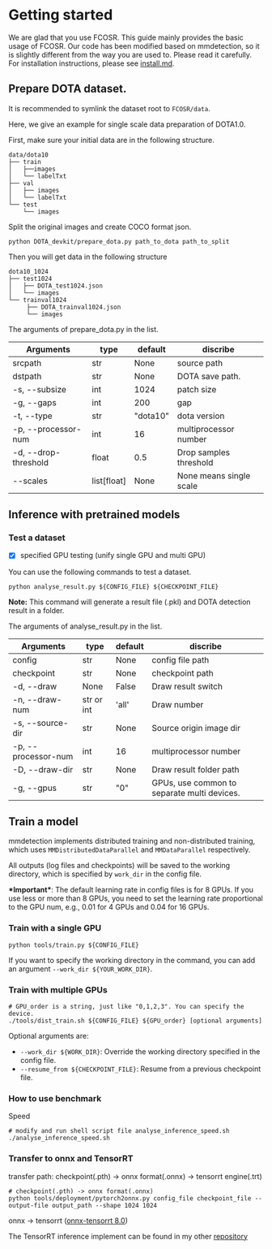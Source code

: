 # Getting started

We are glad that you use FCOSR. This guide mainly provides the basic usage of FCOSR. Our code has been modified based on mmdetection, so it is slightly different from the way you are used to. Please read it carefully.<br>
For installation instructions, please see [install.md](install.md).

## Prepare DOTA dataset.

It is recommended to symlink the dataset root to `FCOSR/data`.

Here, we give an example for single scale data preparation of DOTA1.0.

First, make sure your initial data are in the following structure.
```
data/dota10
├── train
│   ├──images
│   └── labelTxt
├── val
│   ├── images
│   └── labelTxt
└── test
    └── images
```
Split the original images and create COCO format json. 
```
python DOTA_devkit/prepare_dota.py path_to_dota path_to_split
```
Then you will get data in the following structure
```
dota10_1024
├── test1024
│   ├── DOTA_test1024.json
│   └── images
└── trainval1024
     ├── DOTA_trainval1024.json
     └── images
```
The arguments of prepare_dota.py in the list.

|Arguments|type|default|discribe|
|-|-|-|-|
|srcpath|str|None|source path|
|dstpath|str|None|DOTA save path.|
|-s, --subsize|int|1024|patch size|
|-g, --gaps|int|200|gap|
|-t, --type|str|"dota10"|dota version|
|-p, --processor-num|int|16|multiprocessor number|
|-d, --drop-threshold|float|0.5|Drop samples threshold|
|--scales|list[float]|None|None means single scale|


## Inference with pretrained models


### Test a dataset

- [x] specified GPU testing (unify single GPU and multi GPU)

You can use the following commands to test a dataset.

```shell
python analyse_result.py ${CONFIG_FILE} ${CHECKPOINT_FILE}
```
**Note:** This command will generate a result file (.pkl) and DOTA detection result in a folder.

The arguments of analyse_result.py in the list.

|Arguments|type|default|discribe|
|-|-|-|-|
|config|str|None|config file path|
|checkpoint|str|None|checkpoint path|
|-d, --draw|None|False|Draw result switch|
|-n, --draw-num|str or int|'all'|Draw number|
|-s, --source-dir|str|None|Source origin image dir|
|-p, --processor-num|int|16|multiprocessor number|
|-D, --draw-dir|str|None|Draw result folder path|
|-g, --gpus|str|"0"|GPUs, use common to separate multi devices.|


## Train a model

mmdetection implements distributed training and non-distributed training,
which uses `MMDistributedDataParallel` and `MMDataParallel` respectively.

All outputs (log files and checkpoints) will be saved to the working directory,
which is specified by `work_dir` in the config file.

**\*Important\***: The default learning rate in config files is for 8 GPUs.
If you use less or more than 8 GPUs, you need to set the learning rate proportional
to the GPU num, e.g., 0.01 for 4 GPUs and 0.04 for 16 GPUs.

### Train with a single GPU

```shell
python tools/train.py ${CONFIG_FILE}
```

If you want to specify the working directory in the command, you can add an argument `--work_dir ${YOUR_WORK_DIR}`.


### Train with multiple GPUs

```shell
# GPU_order is a string, just like "0,1,2,3". You can specify the device.
./tools/dist_train.sh ${CONFIG_FILE} ${GPU_order} [optional arguments]
```

Optional arguments are:

- `--work_dir ${WORK_DIR}`: Override the working directory specified in the config file.
- `--resume_from ${CHECKPOINT_FILE}`: Resume from a previous checkpoint file.


### How to use benchmark

Speed
```shell
# modify and run shell script file analyse_inference_speed.sh
./analyse_inference_speed.sh
```

### Transfer to onnx and TensorRT

transfer path: checkpoint(.pth) -> onnx format(.onnx) -> tensorrt engine(.trt)

```shell
# checkpoint(.pth) -> onnx format(.onnx)
python tools/deployment/pytorch2onnx.py config_file checkpoint_file --output-file output_path --shape 1024 1024
```

onnx -> tensorrt ([onnx-tensorrt 8.0](https://github.com/onnx/onnx-tensorrt/tree/release/8.0))

The TensorRT inference implement can be found in my other [repository](https://github.com/lzh420202/TensorRT_Inference)